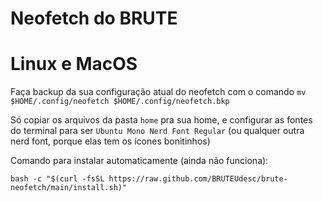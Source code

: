 # Neofetch do BRUTE

# Linux e MacOS
Faça backup da sua configuração atual do neofetch com o comando `mv $HOME/.config/neofetch $HOME/.config/neofetch.bkp`

Só copiar os arquivos da pasta `home` pra sua home, e configurar as fontes do terminal para ser `Ubuntu Mono Nerd Font Regular` (ou qualquer outra nerd font, porque elas tem os ícones bonitinhos)

Comando para instalar automaticamente (ainda não funciona):
```
bash -c "$(curl -fsSL https://raw.github.com/BRUTEUdesc/brute-neofetch/main/install.sh)"
```
